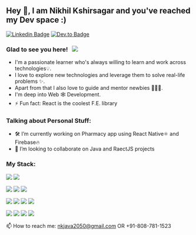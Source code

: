 ## Hey 👋, I am Nikhil Kshirsagar and you've reached my Dev space :)

<!--
**nikhil2050/nikhil2050** is a ✨ _special_ ✨ repository because its `README.md` (this file) appears on your GitHub profile.
-->

[![Linkedin Badge](https://img.shields.io/badge/LinkedIn-0077B5?style=for-the-badge&logo=linkedin&logoColor=white)](https://www.linkedin.com/in/nikhil2050/)
[![Dev.to Badge](https://img.shields.io/badge/Instagram-E1306C?style=for-the-badge&logo=instagram&logoColor=white)](https://www.instagram.com/nik_kshirsagar/)
<!-- [![Twitter Badge](https://img.shields.io/badge/Twitter-1DA1F2?style=for-the-badge&logo=twitter&logoColor=white)](https://twitter.com/harshpandey002) -->
<!--  [![Dev.to Badge](https://img.shields.io/badge/Portfolio-030303?style=for-the-badge&logo=HumbleBundle&logoColor=white)](https://www.harshkumarpandey.com/) -->

### Glad to see you here! &nbsp; ![](https://komarev.com/ghpvc/?username=nikhil2050&base=100&abbreviated=true)

- I'm a passionate learner who's always willing to learn and work across technologies💡.
- I love to explore new technologies and leverage them to solve real-life problems ✨.
- Apart from that I also love to guide and mentor newbies 👨🏻‍💻.
- I'm deep into Web 🕸️ Development.
- ⚡ Fun fact: React is the coolest F.E. library
<!--
- 💬 Ask me about ...
- 😄 Pronouns: ...
-->

### Talking about Personal Stuff:
- 🛠 I’m currently working on Pharmacy app using React Native⚛ and Firebase🔥
- 👯 I’m looking to collaborate on Java and RaectJS projects

### My Stack:

<a href="#"><img src="https://img.shields.io/badge/Java-red?style=for-the-badge&logo=coffeescript&labelColor=black&color=orange"/></a>
<a href="#"><img src="https://img.shields.io/badge/Spring%20Boot-black?style=for-the-badge&logo=Spring&labelColor=black&color=green&logoColor=green"/></a>

<a href="#"><img src="https://img.shields.io/badge/PostgreSQL-blue?style=for-the-badge&logo=postgresql&labelColor=white&color=0064a5"/></a>
<a href="#"><img src="https://img.shields.io/badge/Teradata-blue?style=for-the-badge&logo=teradata&labelColor=black&color=orange"></a>
<a href="#"><img src="https://img.shields.io/badge/MongoDB-green?style=for-the-badge&logo=mongodb&labelColor=black&color=409040"/></a>

<a href="#"><img src="https://img.shields.io/badge/React-blue?style=for-the-badge&logo=react&labelColor=black&color=3a8296"/></a>
<a href="#"><img src="https://img.shields.io/badge/HTML5-red?style=for-the-badge&logo=html5&labelColor=black&color=E34F26"/></a>
<a href="#"><img src="https://img.shields.io/badge/CSS3-white?style=for-the-badge&logo=css3&logoColor=1572B6&labelColor=black&color=1572B6" /></a>
<a href="#"><img src="https://img.shields.io/badge/Javascript-yellow?style=for-the-badge&logo=javascript&labelColor=black&color=c89100"/></a>

<a href="#"><img src="https://img.shields.io/badge/Git-red?style=for-the-badge&logo=git&labelColor=black&color=red"/></a>
<a href="#"><img src="https://img.shields.io/badge/GitHub-black?style=for-the-badge&logo=github&labelColor=black&color=181717"/></a>
<a href="#"><img src="https://img.shields.io/badge/Postman-orange?style=for-the-badge&logo=postman&labelColor=black&color=ff4704"/></a>
<a href="#"><img src="https://img.shields.io/badge/VSCode-cyan?style=for-the-badge&logo=visual%20studio%20code&labelColor=00497a&color=007ACC"/></a>



📫 How to reach me: nkjava2050@gmail.com OR +91-808-781-1523



